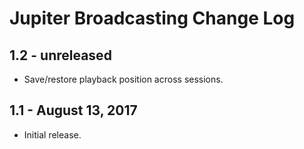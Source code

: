 Jupiter Broadcasting Change Log
============================

1.2 - unreleased
----------------

  * Save/restore playback position across sessions.

1.1 - August 13, 2017
-------------------

  * Initial release.
